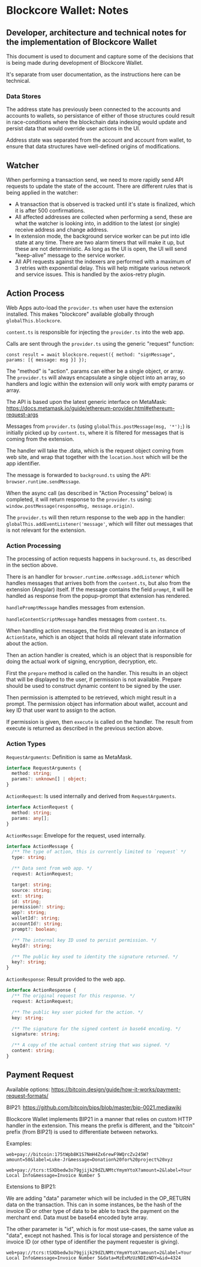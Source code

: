 # Blockcore Wallet: Notes

## Developer, architecture and technical notes for the implementation of Blockcore Wallet

This document is used to document and capture some of the decisions that is being made during development of Blockcore Wallet.

It's separate from user documentation, as the instructions here can be technical.

### Data Stores

The address state has previously been connected to the accounts and accounts to wallets, so persistance of either of those structures
could result in race-conditions where the blockchain data indexing would update and persist data that would override user actions in the UI.

Address state was separated from the account and account from wallet, to ensure that data structures have well-defined origins of modifications.

## Watcher

When performing a transaction send, we need to more rapidly send API requests to update the state of the account. There are different rules
that is being applied in the watcher:

- A transaction that is observed is tracked until it's state is finalized, which it is after 500 confirmations.
- All affected addresses are collected when performing a send, these are what the watcher is looking into, in addition to the latest (or single)
  receive address and change address.
- In extension mode, the background service worker can be put into idle state at any time. There are two alarm timers that will make it up, but
  these are not deterministic. As long as the UI is open, the UI will send "keep-alive" message to the service worker.
- All API requests against the indexers are performed with a maximum of 3 retries with exponential delay. This will help mitigate various network
  and service issues. This is handled by the axios-retry plugin.

## Action Process

Web Apps auto-load the `provider.ts` when user have the extension installed. This makes "blockcore" available globally through `globalThis.blockcore`.

`content.ts` is responsible for injecting the `provider.ts` into the web app.

Calls are sent through the `provider.ts` using the generic "request" function:

`const result = await blockcore.request({ method: "signMessage", params: [{ message: msg }] });`

The "method" is "action". params can either be a single object, or array. The `provider.ts` will always encapsulate a single object into an array, so
handlers and logic within the extension will only work with empty params or array.

The API is based upon the latest generic interface on MetaMask: https://docs.metamask.io/guide/ethereum-provider.html#ethereum-request-args

Messages from `provider.ts` (using `globalThis.postMessage(msg, '*');`) is initially picked up by `content.ts`, where it is filtered for messages that is coming from the extension.

The handler will take the .data, which is the request object coming from web site, and wrap that together with the `location.host` which will
be the app identifier.

The message is forwarded to `background.ts` using the API: `browser.runtime.sendMessage`.

When the async call (as described in "Action Processing" below) is completed, it will return response to the `provider.ts` using: `window.postMessage(responseMsg, message.origin)`.

The `provider.ts` will then return response to the web app in the handler: `globalThis.addEventListener('message'`, which will filter out messages that is not
relevant for the extension.

### Action Processing

The processing of action requests happens in `background.ts`, as described in the section above.

There is an handler for `browser.runtime.onMessage.addListener` which handles messages that arrives both from the `content.ts`, but also from the extension (Angular)
itself. If the message contains the field `prompt`, it will be handled as response from the popup-prompt that extension has rendered.

`handlePromptMessage` handles messages from extension.

`handleContentScriptMessage` handles messages from `content.ts`.

When handling action messages, the first thing created is an instance of `ActionState`, which is an object that holds all relevant state information about the action.

Then an action handler is created, which is an object that is responsible for doing the actual work of signing, encryption, decryption, etc.

First the `prepare` method is called on the handler. This results in an object that will be displayed to the user, if permission is not available. Prepare should be used
to construct dynamic content to be signed by the user.

Then permission is attempted to be retrieved, which might result in a prompt. The permission object has information about wallet, account and key ID that user want to
assign to the action.

If permission is given, then `execute` is called on the handler. The result from execute is returned as described in the previous section above.

### Action Types

`RequestArguments`: Definition is same as MetaMask.

```ts
interface RequestArguments {
  method: string;
  params?: unknown[] | object;
}
```

`ActionRequest`: Is used internally and derived from `RequestArguments`.

```ts
interface ActionRequest {
  method: string;
  params: any[];
}
```

`ActionMessage`: Envelope for the request, used internally.

```ts
interface ActionMessage {
  /** The type of action, this is currently limited to `request` */
  type: string;

  /** Data sent from web app. */
  request: ActionRequest;

  target: string;
  source: string;
  ext: string;
  id: string;
  permission?: string;
  app?: string;
  walletId?: string;
  accountId?: string;
  prompt?: boolean;

  /** The internal key ID used to persist permission. */
  keyId?: string;

  /** The public key used to identity the signature returned. */
  key?: string;
}
```

`ActionResponse`: Result provided to the web app.

```ts
interface ActionResponse {
  /** The original request for this response. */
  request: ActionRequest;

  /** The public key user picked for the action. */
  key: string;

  /** The signature for the signed content in base64 encoding. */
  signature: string;

  /** A copy of the actual content string that was signed. */
  content: string;
}
```

## Payment Request

Available options: https://bitcoin.design/guide/how-it-works/payment-request-formats/

BIP21: https://github.com/bitcoin/bips/blob/master/bip-0021.mediawiki

Blockcore Wallet implements BIP21 in a manner that relies on custom HTTP handler in the extension. This means the prefix is different,
and the "bitcoin" prefix (from BIP21) is used to differentiate between networks.

Examples:

```web+pay://bitcoin:175tWpb8K1S7NmH4Zx6rewF9WQrcZv245W?amount=50&label=Luke-Jr&message=Donation%20for%20project%20xyz```

```web+pay://tcrs:tSXDbedw3o79gjijk29dZLNMtcYmymYtoX?amount=2&label=Your Local Info&message=Invoice Number 5```

Extensions to BIP21:

We are adding "data" parameter which will be included in the OP_RETURN data on the transaction. This can in some instances, be the hash 
of the invoice ID or other type of data to be able to track the payment on the merchant end. Data must be base64 encoded byte array.

The other parameter is "id", which is for most use-cases, the same value as "data", except not hashed. This is for local storage and persistence 
of the invoice ID (or other type of identifier the payment requester is giving).

```web+pay://tcrs:tSXDbedw3o79gjijk29dZLNMtcYmymYtoX?amount=2&label=Your Local Info&message=Invoice Number 5&data=MzExMzUzNDIzNDY=&id=4324```
